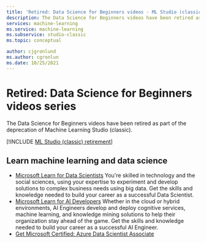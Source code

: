 ```yaml
---
title: 'Retired: Data Science for Beginners videos - ML Studio (classic)'
description: The Data Science for Beginners videos have been retired as part of the deprecation of Machine Learning Studio (classic).
services: machine-learning
ms.service: machine-learning
ms.subservice: studio-classic
ms.topic: conceptual

author: cjgronlund
ms.author: cgronlun
ms.date: 10/25/2021
---
```

# Retired: Data Science for Beginners videos series

The Data Science for Beginners videos have been retired as part of the deprecation of Machine Learning Studio (classic).

[!INCLUDE [ML Studio (classic) retirement](../../../includes/machine-learning-studio-classic-deprecation.md)]


## Learn machine learning and data science

- [Microsoft Learn for Data Scientists](https://docs.microsoft.com/en-us/learn/roles/data-scientist)
    You're skilled in technology and the social sciences, using your expertise to experiment and develop solutions to complex business needs using big data. Get the skills and knowledge needed to build your career as a successful Data Scientist.
- [Microsoft Learn for AI Developers](https://docs.microsoft.com/en-us/learn/roles/ai-engineer) 
    Whether in the cloud or hybrid environments, AI Engineers develop and deploy cognitive services, machine learning, and knowledge mining solutions to help their organization stay ahead of the game. Get the skills and knowledge needed to build your career as a successful AI Engineer.
- [Get Microsoft Certified: Azure Data Scientist Associate](https://docs.microsoft.com/en-us/learn/certifications/azure-data-scientist/)